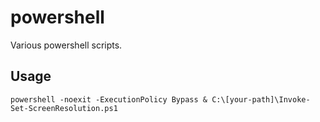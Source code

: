 # powershell
Various powershell scripts.

## Usage
```
powershell -noexit -ExecutionPolicy Bypass & C:\[your-path]\Invoke-Set-ScreenResolution.ps1
```
